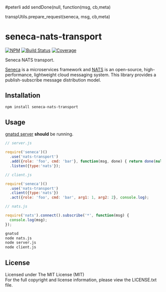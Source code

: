 #peterli add
sendDone(null, function(msg, cb,meta)

transpUtils.prepare_request(seneca, msg, cb,meta)

# seneca-nats-transport

[![NPM][npm-image]][npm-url] [![Build Status][travis-image]][travis-url] [![Coverage][coverage-image]][coverage-url]

Seneca NATS transport.

[Seneca](http://senecajs.org/) is a microservices framework and [NATS](http://nats.io/) is 
an open-source, high-performance, lightweight cloud messaging system. This library provides
a publish-subscribe message distribution model.

## Installation

```bash
npm install seneca-nats-transport
```

## Usage

[gnatsd server](http://nats.io/download/) **should** be running.

```javascript
// server.js

require('seneca')()
  .use('nats-transport')
  .add({role: 'foo', cmd: 'bar'}, function(msg, done) { return done(null, msg); })
  .listen({type:'nats'});
```

```javascript
// client.js

require('seneca')()
  .use('nats-transport')
  .client({type:'nats'})
  .act({role: 'foo', cmd: 'bar', arg1: 1, arg2: 2}, console.log);
```

```javascript
// nats.js

require('nats').connect().subscribe('*', function(msg) {
  console.log(msg);
});
```

```bash
gnatsd
node nats.js
node server.js
node client.js
```

## License

Licensed under The MIT License (MIT)  
For the full copyright and license information, please view the LICENSE.txt file.

[npm-url]: http://npmjs.org/package/seneca-nats-transport
[npm-image]: https://badge.fury.io/js/seneca-nats-transport.svg

[travis-url]: https://travis-ci.org/devfacet/seneca-nats-transport
[travis-image]: https://travis-ci.org/devfacet/seneca-nats-transport.svg?branch=master

[coverage-url]: https://coveralls.io/github/devfacet/seneca-nats-transport?branch=master
[coverage-image]: https://coveralls.io/repos/github/devfacet/seneca-nats-transport/badge.svg?branch=master
